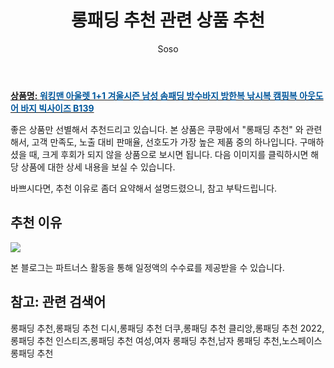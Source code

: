 ﻿---
layout: post
title:  "롱패딩 추천 관련 상품 추천"
author: Soso
categories: [ 디저털/가전 ]
tags: [롱패딩 추천,롱패딩 추천 디시,롱패딩 추천 더쿠,롱패딩 추천 클리앙,롱패딩 추천 2022,롱패딩 추천 인스티즈,롱패딩 추천 여성,여자 롱패딩 추천,남자 롱패딩 추천,노스페이스 롱패딩 추천]
image: https://ads-partners.coupang.com/image1/cuheEWAuqxx5heBNcv3LV4e0upOnC9mcwjRtlOW1V-VGeZxILWp-jXaevJ-er-ACpvbOOtM01BlRTUL1f8xjUTHe2vIVneyaNjVjz5bXV539CnyGaM_CvA_HfRag4eBPnR6Oj1QA0-iFfMiayhkqzAvYPOvKqPBu77UpxzfcSMo_P5gHNFqCes11d93f00n63pXaEBUXm2Pk1Nmc_2c5PH0WUV3ozDunC0V-PCDtwa1L25u1fbUaZySq7vpUX2OVzMHORJUvhfzIW-JhsXRlnqVKxCHiEjYSPqdhoIYyqGShAVfO 
description: "쿠팡에서 롱패딩 추천 관련 상품으로 가장 고객 선호도가 높은 제품 중 하나입니다."
---

<a href="https://link.coupang.com/re/AFFSDP?lptag=AF5673682&pageKey=7672205892&itemId=20469858683&vendorItemId=79253300135&traceid=V0-153-11c46e66ceb86bc2&clickBeacon=B1Q%2BJqdbSoN660qgofpZSUmSrxeifrZYC85nY%2F2si3XL%2Fo0Y%2B5q0TzryXgIFrDvAvm%2FpDe3m0qYcU%2FfvDY%2BGPi%2FF0j0IBXIoOdofuI5lo7xOo%2BT5ISwv2FAtVQIpd%2FNHdmAIlJz3Zmkrsryj0beg5ccmHaJFirLIqtGNcP%2FkB7ehIxXADoM3d2E%2B508kTjeSgM2MQ9vTAQTBGH7yMdL47iPhCskelHOKgibi72xkKvMeHZLCIhYd%2FL7woTLknUhfgk5wHMaFclptYYELInPaEt3UUqeZchB2Kycxov2xkMR8taZjDfHefh4X6Nos56hTmZr7N0%2Fa7zQcaCZ3h3vmHDncVACVZ8S6j9y4ABaJQ2EHZ%2FO6nix4s1H1d0Gfex09YxXNV7KrrkpqmCmmT5Mzw8QHquGjprgVvOXlnYFr13CIa8JapFZrORLpFtYoQjsVK10RpqJQxMie2PIwyU1yWrL7vRZ0eLpYMndyfrfuikjCsuL93Vxkd6eqE0rj0erzyh3TvCWZFjAaGkmlEH0MPzldW2n33Z%2BoCC7VKgF3HnmtvqJGoL94wTgTm%2B2Pux3XuTf05f11%2BnsRA%2BUYn0P7IBik8XG7KtnpedTaJ0GXOnFk9UEWq61g5DKYSIVu0k3%2BLidtLI5R8bbliEkvpgvU0Qr9kaCoztoGgAFHh2OPYdGv08YmtZTZgmU7rFv00D1nRd2WpEOvj6QQaekKbElAy6DFHgXhEUBO5VWC1H5ZlhGSkt53VAGkE%2FYvn4FAKpRr25vI5DYLmRRPOMiT2cK86B6DSP%2FQR3TtvfQjjqNUousdcZw5OyoQN6vXsfWm%2B0y3HNh2YBxIQcYbsK71100hQK2ilFOAGrl%2F07sW1m0sfyMhlMLyWkmZtYwdeFmCFQ%2Fo&requestid=20231116174308335272393240&token=31850C%7CMIXED"><b>상품명: <font color='#01579B'>워킹맨 아울렛 1+1 겨울시즌 남성 솜패딩 방수바지 방한복 낚시복 캠핑복 아웃도어 바지 빅사이즈 B139</font></b></a>

좋은 상품만 선별해서 추천드리고 있습니다.
본 상품은 쿠팡에서 "롱패딩 추천" 와 관련해서, 고객 만족도, 노출 대비 판매율, 선호도가 가장 높은 제품 중의 하나입니다.
구매하셨을 때, 크게 후회가 되지 않을 상품으로 보시면 됩니다. 
다음 이미지를 클릭하시면 해당 상품에 대한 상세 내용을 보실 수 있습니다.

바쁘시다면, 추천 이유로 좀더 요약해서 설명드렸으니, 참고 부탁드립니다.

## 추천 이유 

<a href="https://link.coupang.com/re/AFFSDP?lptag=AF5673682&pageKey=7672205892&itemId=20469858683&vendorItemId=79253300135&traceid=V0-153-11c46e66ceb86bc2&clickBeacon=B1Q%2BJqdbSoN660qgofpZSUmSrxeifrZYC85nY%2F2si3XL%2Fo0Y%2B5q0TzryXgIFrDvAvm%2FpDe3m0qYcU%2FfvDY%2BGPi%2FF0j0IBXIoOdofuI5lo7xOo%2BT5ISwv2FAtVQIpd%2FNHdmAIlJz3Zmkrsryj0beg5ccmHaJFirLIqtGNcP%2FkB7ehIxXADoM3d2E%2B508kTjeSgM2MQ9vTAQTBGH7yMdL47iPhCskelHOKgibi72xkKvMeHZLCIhYd%2FL7woTLknUhfgk5wHMaFclptYYELInPaEt3UUqeZchB2Kycxov2xkMR8taZjDfHefh4X6Nos56hTmZr7N0%2Fa7zQcaCZ3h3vmHDncVACVZ8S6j9y4ABaJQ2EHZ%2FO6nix4s1H1d0Gfex09YxXNV7KrrkpqmCmmT5Mzw8QHquGjprgVvOXlnYFr13CIa8JapFZrORLpFtYoQjsVK10RpqJQxMie2PIwyU1yWrL7vRZ0eLpYMndyfrfuikjCsuL93Vxkd6eqE0rj0erzyh3TvCWZFjAaGkmlEH0MPzldW2n33Z%2BoCC7VKgF3HnmtvqJGoL94wTgTm%2B2Pux3XuTf05f11%2BnsRA%2BUYn0P7IBik8XG7KtnpedTaJ0GXOnFk9UEWq61g5DKYSIVu0k3%2BLidtLI5R8bbliEkvpgvU0Qr9kaCoztoGgAFHh2OPYdGv08YmtZTZgmU7rFv00D1nRd2WpEOvj6QQaekKbElAy6DFHgXhEUBO5VWC1H5ZlhGSkt53VAGkE%2FYvn4FAKpRr25vI5DYLmRRPOMiT2cK86B6DSP%2FQR3TtvfQjjqNUousdcZw5OyoQN6vXsfWm%2B0y3HNh2YBxIQcYbsK71100hQK2ilFOAGrl%2F07sW1m0sfyMhlMLyWkmZtYwdeFmCFQ%2Fo&requestid=20231116174308335272393240&token=31850C%7CMIXED"><img src="https://thumbnail10.coupangcdn.com/thumbnails/remote/q89/image/vendor_inventory/1242/5527e5135a08c4313b91703f625f182fa66e5782cfbc15f9704f8264a20b.jpg"></a> 

본 블로그는 파트너스 활동을 통해 일정액의 수수료를 제공받을 수 있습니다.

## 참고: 관련 검색어    
롱패딩 추천,롱패딩 추천 디시,롱패딩 추천 더쿠,롱패딩 추천 클리앙,롱패딩 추천 2022,롱패딩 추천 인스티즈,롱패딩 추천 여성,여자 롱패딩 추천,남자 롱패딩 추천,노스페이스 롱패딩 추천